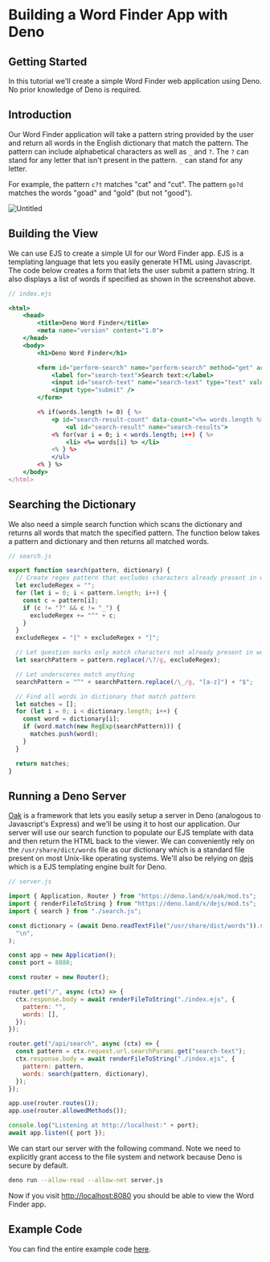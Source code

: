 # Building a Word Finder App with Deno

## Getting Started

In this tutorial we'll create a simple Word Finder web application using Deno.
No prior knowledge of Deno is required.

## Introduction

Our Word Finder application will take a pattern string provided by the user and
return all words in the English dictionary that match the pattern. The pattern
can include alphabetical characters as well as `_` and `?`. The `?` can stand
for any letter that isn't present in the pattern. `_` can stand for any letter.

For example, the pattern `c?t` matches "cat" and "cut". The pattern `go?d`
matches the words "goad" and "gold" (but not "good").

![Untitled](https://s3-us-west-2.amazonaws.com/secure.notion-static.com/fe855a02-b26a-4d80-b601-65bd31cbc099/Untitled.png)

## Building the View

We can use EJS to create a simple UI for our Word Finder app. EJS is a
templating language that lets you easily generate HTML using Javascript. The
code below creates a form that lets the user submit a pattern string. It also
displays a list of words if specified as shown in the screenshot above.

```jsx
// index.ejs

<html>
    <head>
        <title>Deno Word Finder</title>
        <meta name="version" content="1.0">
    </head>
    <body>
        <h1>Deno Word Finder</h1>

        <form id="perform-search" name="perform-search" method="get" action="/api/search">
            <label for="search-text">Search text:</label>
            <input id="search-text" name="search-text" type="text" value="<%= pattern %>" />
            <input type="submit" />
        </form>

        <% if(words.length != 0) { %>
            <p id="search-result-count" data-count="<%= words.length %>">Words found: <%= words.length %></p>
		        <ul id="search-result" name="search-results">
            <% for(var i = 0; i < words.length; i++) { %>
                <li> <%= words[i] %> </li>
            <% } %>
            </ul>
        <% } %>
    </body>
</html>
```

## Searching the Dictionary

We also need a simple search function which scans the dictionary and returns all
words that match the specified pattern. The function below takes a pattern and
dictionary and then returns all matched words.

```jsx
// search.js

export function search(pattern, dictionary) {
  // Create regex pattern that excludes characters already present in word
  let excludeRegex = "";
  for (let i = 0; i < pattern.length; i++) {
    const c = pattern[i];
    if (c != "?" && c != "_") {
      excludeRegex += "^" + c;
    }
  }
  excludeRegex = "[" + excludeRegex + "]";

  // Let question marks only match characters not already present in word
  let searchPattern = pattern.replace(/\?/g, excludeRegex);

  // Let underscores match anything
  searchPattern = "^" + searchPattern.replace(/\_/g, "[a-z]") + "$";

  // Find all words in dictionary that match pattern
  let matches = [];
  for (let i = 0; i < dictionary.length; i++) {
    const word = dictionary[i];
    if (word.match(new RegExp(searchPattern))) {
      matches.push(word);
    }
  }

  return matches;
}
```

## Running a Deno Server

[Oak](https://deno.land/x/oak@v11.1.0) is a framework that lets you easily setup
a server in Deno (analogous to Javascript's Express) and we'll be using it to
host our application. Our server will use our search function to populate our
EJS template with data and then return the HTML back to the viewer. We can
conveniently rely on the `/usr/share/dict/words` file as our dictionary which is
a standard file present on most Unix-like operating systems. We'll also be
relying on [dejs](https://github.com/syumai/dejs) which is a EJS templating
engine built for Deno.

```jsx
// server.js

import { Application, Router } from "https://deno.land/x/oak/mod.ts";
import { renderFileToString } from "https://deno.land/x/dejs/mod.ts";
import { search } from "./search.js";

const dictionary = (await Deno.readTextFile("/usr/share/dict/words")).split(
  "\n",
);

const app = new Application();
const port = 8080;

const router = new Router();

router.get("/", async (ctx) => {
  ctx.response.body = await renderFileToString("./index.ejs", {
    pattern: "",
    words: [],
  });
});

router.get("/api/search", async (ctx) => {
  const pattern = ctx.request.url.searchParams.get("search-text");
  ctx.response.body = await renderFileToString("./index.ejs", {
    pattern: pattern,
    words: search(pattern, dictionary),
  });
});

app.use(router.routes());
app.use(router.allowedMethods());

console.log("Listening at http://localhost:" + port);
await app.listen({ port });
```

We can start our server with the following command. Note we need to explicitly
grant access to the file system and network because Deno is secure by default.

```bash
deno run --allow-read --allow-net server.js
```

Now if you visit [http://localhost:8080](http://localhost:8080/) you should be
able to view the Word Finder app.

## Example Code

You can find the entire example code
[here](https://github.com/awelm/deno-word-finder).
